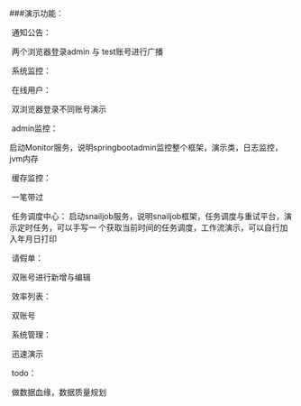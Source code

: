 ###演示功能：

​	通知公告：

​		两个浏览器登录admin 与 test账号进行广播

​	系统监控：

​		在线用户：

​			双浏览器登录不同账号演示

​		admin监控：

​			启动Monitor服务，说明springbootadmin监控整个框架，演示类，日志监控，jvm内存

​		缓存监控：

​			一笔带过

​		任务调度中心：
			启动snailjob服务，说明snailjob框架，任务调度与重试平台，演示定时任务，可以手写一									   	个获取当前时间的任务调度，工作流演示，可以自行加入年月日打印

​		请假单：

​			双账号进行新增与编辑

​		效率列表：

​			双账号

​		系统管理：

​			迅速演示

​		todo：

​			做数据血缘，数据质量规划